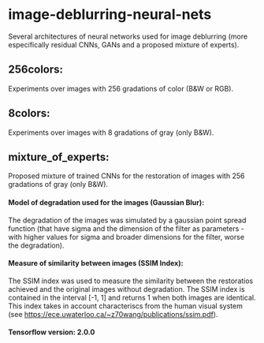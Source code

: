 # image-deblurring-neural-nets
Several architectures of neural networks used for image deblurring (more especifically residual CNNs, GANs and a proposed mixture of experts).

## 256colors: 
Experiments over images with 256 gradations of color (B&W or RGB).

## 8colors: 
Experiments over images with 8 gradations of gray (only B&W).

## mixture_of_experts:
Proposed mixture of trained CNNs for the restoration of images with 256 gradations of gray (only B&W).

#### Model of degradation used for the images (Gaussian Blur):
The degradation of the images was simulated by a gaussian point spread function (that have sigma and the dimension of the filter as parameters - with higher values for sigma and broader dimensions for the filter, worse the degradation).

#### Measure of similarity between images (SSIM Index):
The SSIM index was used to measure the similarity between the restoratios achieved and the original images without degradation. The SSIM index is contained in the interval [-1, 1] and returns 1 when both images are identical. This index takes in account characteriscs from the human visual system (see https://ece.uwaterloo.ca/~z70wang/publications/ssim.pdf).

#### Tensorflow version: 2.0.0
